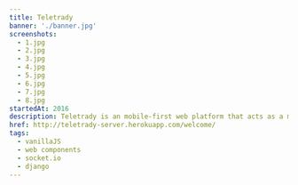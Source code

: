 ```yaml
---
title: Teletrady
banner: './banner.jpg'
screenshots:
  - 1.jpg
  - 2.jpg
  - 3.jpg
  - 4.jpg
  - 5.jpg
  - 6.jpg
  - 7.jpg
  - 8.jpg
startedAt: 2016
description: Teletrady is an mobile-first web platform that acts as a marketplace for carrier data. You can sell any excess data, sms & minutes that you have from your carrier or buy some if you are in need. Your purchases will be instantly delivered to your phone, while your successfull sells will translate in direct funds to your bank or paypal account. The project was eventually dropped after running for a few months due to stakeholder limitations.
href: http://teletrady-server.herokuapp.com/welcome/
tags:
  - vanillaJS
  - web components
  - socket.io
  - django
---
```

